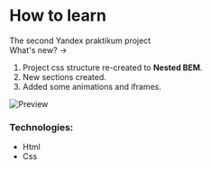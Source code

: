 # How to learn  
The second Yandex praktikum project   
What's new? &rarr; 
1. Project css structure re-created to **Nested BEM**.
2. New sections created.
3. Added some animations and iframes.  

![Preview](https://user-images.githubusercontent.com/99011044/196151436-4588ba67-6058-49bb-a78f-b330a3f0f412.jpg)
### Technologies:  
* Html
* Css